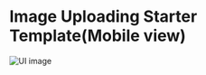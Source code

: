 # Image Uploading Starter Template(Mobile view)

<img src="https://ik.imagekit.io/pq7opoglh/GitHub_ReadMe/Web_Development/img_update_temp_kGWEUhFbu.png?ik-sdk-version=javascript-1.4.3&updatedAt=1668432669363" alt="UI image">
